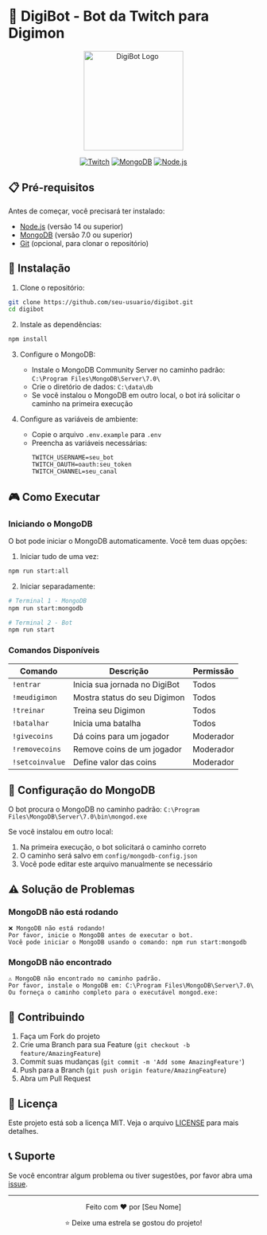 # 🤖 DigiBot - Bot da Twitch para Digimon

<div align="center">
  <img src="https://i.imgur.com/your-logo.png" alt="DigiBot Logo" width="200"/>
  
  [![Twitch](https://img.shields.io/badge/Twitch-9146FF?style=for-the-badge&logo=twitch&logoColor=white)](https://twitch.tv/seu-canal)
  [![MongoDB](https://img.shields.io/badge/MongoDB-4EA94B?style=for-the-badge&logo=mongodb&logoColor=white)](https://www.mongodb.com/)
  [![Node.js](https://img.shields.io/badge/Node.js-339933?style=for-the-badge&logo=nodedotjs&logoColor=white)](https://nodejs.org/)
</div>

## 📋 Pré-requisitos

Antes de começar, você precisará ter instalado:

- [Node.js](https://nodejs.org/) (versão 14 ou superior)
- [MongoDB](https://www.mongodb.com/try/download/community) (versão 7.0 ou superior)
- [Git](https://git-scm.com/) (opcional, para clonar o repositório)

## 🚀 Instalação

1. Clone o repositório:
```bash
git clone https://github.com/seu-usuario/digibot.git
cd digibot
```

2. Instale as dependências:
```bash
npm install
```

3. Configure o MongoDB:
   - Instale o MongoDB Community Server no caminho padrão: `C:\Program Files\MongoDB\Server\7.0\`
   - Crie o diretório de dados: `C:\data\db`
   - Se você instalou o MongoDB em outro local, o bot irá solicitar o caminho na primeira execução

4. Configure as variáveis de ambiente:
   - Copie o arquivo `.env.example` para `.env`
   - Preencha as variáveis necessárias:
     ```
     TWITCH_USERNAME=seu_bot
     TWITCH_OAUTH=oauth:seu_token
     TWITCH_CHANNEL=seu_canal
     ```

## 🎮 Como Executar

### Iniciando o MongoDB

O bot pode iniciar o MongoDB automaticamente. Você tem duas opções:

1. Iniciar tudo de uma vez:
```bash
npm run start:all
```

2. Iniciar separadamente:
```bash
# Terminal 1 - MongoDB
npm run start:mongodb

# Terminal 2 - Bot
npm run start
```

### Comandos Disponíveis

| Comando | Descrição | Permissão |
|---------|-----------|-----------|
| `!entrar` | Inicia sua jornada no DigiBot | Todos |
| `!meudigimon` | Mostra status do seu Digimon | Todos |
| `!treinar` | Treina seu Digimon | Todos |
| `!batalhar` | Inicia uma batalha | Todos |
| `!givecoins` | Dá coins para um jogador | Moderador |
| `!removecoins` | Remove coins de um jogador | Moderador |
| `!setcoinvalue` | Define valor das coins | Moderador |

## 🔧 Configuração do MongoDB

O bot procura o MongoDB no caminho padrão: `C:\Program Files\MongoDB\Server\7.0\bin\mongod.exe`

Se você instalou em outro local:
1. Na primeira execução, o bot solicitará o caminho correto
2. O caminho será salvo em `config/mongodb-config.json`
3. Você pode editar este arquivo manualmente se necessário

## ⚠️ Solução de Problemas

### MongoDB não está rodando
```
❌ MongoDB não está rodando!
Por favor, inicie o MongoDB antes de executar o bot.
Você pode iniciar o MongoDB usando o comando: npm run start:mongodb
```

### MongoDB não encontrado
```
⚠️ MongoDB não encontrado no caminho padrão.
Por favor, instale o MongoDB em: C:\Program Files\MongoDB\Server\7.0\
Ou forneça o caminho completo para o executável mongod.exe:
```

## 🤝 Contribuindo

1. Faça um Fork do projeto
2. Crie uma Branch para sua Feature (`git checkout -b feature/AmazingFeature`)
3. Commit suas mudanças (`git commit -m 'Add some AmazingFeature'`)
4. Push para a Branch (`git push origin feature/AmazingFeature`)
5. Abra um Pull Request

## 📝 Licença

Este projeto está sob a licença MIT. Veja o arquivo [LICENSE](LICENSE) para mais detalhes.

## 📞 Suporte

Se você encontrar algum problema ou tiver sugestões, por favor abra uma [issue](https://github.com/seu-usuario/digibot/issues).

---

<div align="center">
  <p>Feito com ❤️ por [Seu Nome]</p>
  <p>⭐️ Deixe uma estrela se gostou do projeto!</p>
</div>